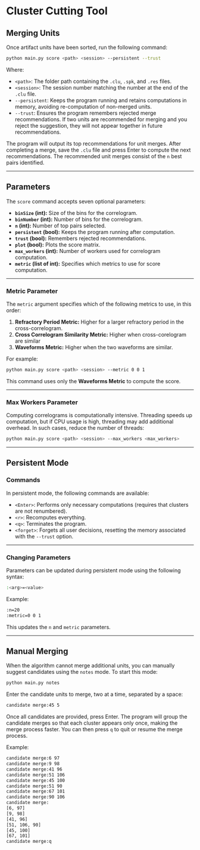 # Cluster Cutting Tool

## Merging Units

Once artifact units have been sorted, run the following command:

```bash
python main.py score <path> <session> --persistent --trust
```

Where:
- `<path>`: The folder path containing the `.clu`, `.spk`, and `.res` files.
- `<session>`: The session number matching the number at the end of the `.clu` file.
- `--persistent`: Keeps the program running and retains computations in memory, avoiding re-computation of non-merged units.
- `--trust`: Ensures the program remembers rejected merge recommendations. If two units are recommended for merging and you reject the suggestion, they will not appear together in future recommendations.

The program will output its top recommendations for unit merges. After completing a merge, save the `.clu` file and press Enter to compute the next recommendations. The recommended unit merges consist of the `n` best pairs identified.

---

## Parameters

The `score` command accepts seven optional parameters:
- **`binSize` (int):** Size of the bins for the correlogram.
- **`binNumber` (int):** Number of bins for the correlogram.
- **`n` (int):** Number of top pairs selected.
- **`persistent` (bool):** Keeps the program running after computation.
- **`trust` (bool):** Remembers rejected recommendations.
- **`plot` (bool):** Plots the score matrix.
- **`max_workers` (int):** Number of workers used for correlogram computation.
- **`metric` (list of int):** Specifies which metrics to use for score computation.

---

### Metric Parameter

The `metric` argument specifies which of the following metrics to use, in this order:
1. **Refractory Period Metric:** Higher for a larger refractory period in the cross-correlogram.
2. **Cross Correlogram Similarity Metric:** Higher when cross-corelogram are similar
3. **Waveforms Metric:** Higher when the two waveforms are similar.

For example:

```bash
python main.py score <path> <session> --metric 0 0 1
```

This command uses only the **Waveforms Metric** to compute the score.

---

### Max Workers Parameter

Computing correlograms is computationally intensive. Threading speeds up computation, but if CPU usage is high, threading may add additional overhead. In such cases, reduce the number of threads:

```bash
python main.py score <path> <session> --max_workers <max_workers>
```

---

## Persistent Mode

### Commands

In persistent mode, the following commands are available:
- `<Enter>`: Performs only necessary computations (requires that clusters are not renumbered).
- `<r>`: Recomputes everything.
- `<q>`: Terminates the program.
- `<forget>`: Forgets all user decisions, resetting the memory associated with the `--trust` option.

---

### Changing Parameters

Parameters can be updated during persistent mode using the following syntax:

```bash
:<arg>=<value>
```

Example:

```bash
:n=20
:metric=0 0 1
```

This updates the `n` and `metric` parameters.

---

## Manual Merging

When the algorithm cannot merge additional units, you can manually suggest candidates using the `notes` mode. To start this mode:

```bash
python main.py notes
```

Enter the candidate units to merge, two at a time, separated by a space:

```bash
candidate merge:45 5
```

Once all candidates are provided, press Enter. The program will group the candidate merges so that each cluster appears only once, making the merge process faster. You can then press `q` to quit or resume the merge process. 

Example:

```bash
candidate merge:6 97
candidate merge:9 98
candidate merge:41 96
candidate merge:51 106
candidate merge:45 100
candidate merge:51 90
candidate merge:67 101
candidate merge:90 106
candidate merge:
[6, 97]
[9, 98]
[41, 96]
[51, 106, 90]
[45, 100]
[67, 101]
candidate merge:q
```